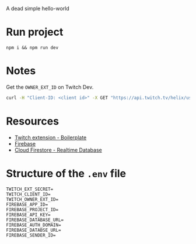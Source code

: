 A dead simple hello-world

# Run project
```
npm i && npm run dev
```

# Notes
Get the `OWNER_EXT_ID` on Twitch Dev.
```bash
curl -H "Client-ID: <client id>" -X GET "https://api.twitch.tv/helix/users?login=<owner name>"
```
# Resources
- [Twitch extension - Boilerplate](https://github.com/twitchdev/extensions-hello-world)
- [Firebase]()
- [Cloud Firestore - Realtime Database](https://firebase.google.com/docs/database/rtdb-vs-firestore?authuser=0)

# Structure of the `.env` file
```
TWITCH_EXT_SECRET=
TWITCH_CLIENT_ID=
TWITCH_OWNER_EXT_ID=
FIREBASE_APP_ID=
FIREBASE_PROJECT_ID=
FIREBASE_API_KEY=
FIREBASE_DATABASE_URL=
FIREBASE_AUTH_DOMAIN=
FIREBASE_DATABSE_URL=
FIREBASE_SENDER_ID=
```